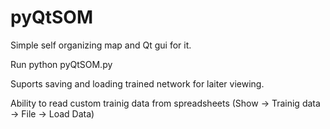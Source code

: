# pyQtSOM
Simple self organizing map and Qt gui for it.

Run python pyQtSOM.py

Suports saving and loading trained network for laiter viewing.

Ability to read custom trainig data from spreadsheets (Show -> Trainig data -> File -> Load Data)
